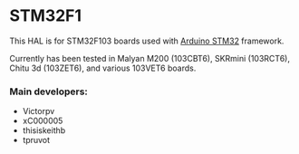 # STM32F1

This HAL is for STM32F103 boards used with [Arduino STM32](https://github.com/rogerclarkmelbourne/Arduino_STM32) framework.

Currently has been tested in Malyan M200 (103CBT6), SKRmini (103RCT6), Chitu 3d (103ZET6), and various 103VET6 boards.

### Main developers:
- Victorpv
- xC000005
- thisiskeithb
- tpruvot
